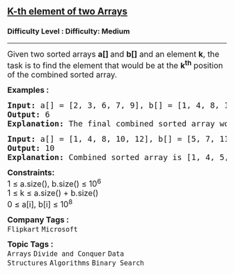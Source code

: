 <h2><a href="https://www.geeksforgeeks.org/problems/k-th-element-of-two-sorted-array1317/1?page=2&category=Arrays,Strings,Matrix,Binary%20Search,Searching&difficulty=Easy,Medium&sortBy=submissions">K-th element of two Arrays</a></h2><h3>Difficulty Level : Difficulty: Medium</h3><hr><div class="problems_problem_content__Xm_eO"><p><span style="font-size: 18px;">Given two sorted arrays <strong>a[] </strong>and <strong>b[]</strong> and an element <strong>k</strong>, the task is to find the element that would be at the <strong>k<sup>th</sup></strong> position of the combined sorted array.</span></p>
<p><span style="font-size: 18px;"><strong>Examples :</strong></span></p>
<pre><span style="font-size: 18px;"><strong>Input: </strong>a[] = [2, 3, 6, 7, 9], b[] = [1, 4, 8, 10], k = 5
<strong>Output: </strong>6
<strong>Explanation: </strong>The final combined sorted array would be [1, 2, 3, 4, 6, 7, 8, 9, 10]. The 5th element of this array is 6.
</span></pre>
<pre><span style="font-size: 18px;"><strong>Input:</strong> a[] = [1, 4, 8, 10, 12], b[] = [5, 7, 11, 15, 17], k = 6
<strong>Output: </strong>10
<strong>Explanation: </strong>Combined sorted array is [1, 4, 5, 7, 8, 10, 11, 12, 15, 17]. The 6th element of this array is 10.</span></pre>
<p><span style="font-size: 18px;"><strong>Constraints:<br></strong></span><span style="font-size: 18px;">1 ≤ a.size(), b.size() ≤ 10<sup>6<br></sup></span><span style="font-size: 18px;">1 ≤ k ≤ a.size() + b.size()<br></span><span style="font-size: 18px;">0 ≤ a[i], b[i] ≤ 10<sup>8</sup><br></span></p></div><p><span style=font-size:18px><strong>Company Tags : </strong><br><code>Flipkart</code>&nbsp;<code>Microsoft</code>&nbsp;<br><p><span style=font-size:18px><strong>Topic Tags : </strong><br><code>Arrays</code>&nbsp;<code>Divide and Conquer</code>&nbsp;<code>Data Structures</code>&nbsp;<code>Algorithms</code>&nbsp;<code>Binary Search</code>&nbsp;